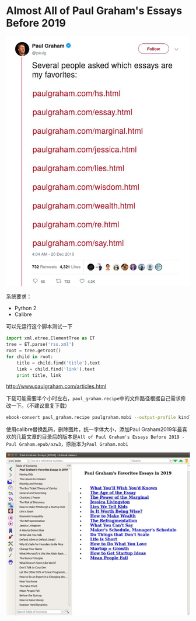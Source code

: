 # Almost All of Paul Graham's Essays Before 2019

![](images/favorite.jpg)

系统要求：

 - Python 2
 - Calibre

可以先运行这个脚本测试一下


```py
import xml.etree.ElementTree as ET
tree = ET.parse('rss.xml')
root = tree.getroot()
for child in root:
    title = child.find('title').text
    link = child.find('link').text
    print title, link
```


http://www.paulgraham.com/articles.html


下载可能需要半个小时左右，`paul_graham.recipe`中的文件路径根据自己需求修改一下。（不建议重复下载）


```sh
ebook-convert paul_graham.recipe paulgraham.mobi --output-profile kindle
```

使用calibre替换乱码，删除图片，统一字体大小，添加Paul Graham2019年最喜欢的几篇文章的目录后的版本是`All of Paul Graham's Essays Before 2019 - Paul Graham.epub/azw3`，原版本为`Paul Graham.mobi`

![](images/books.jpg)